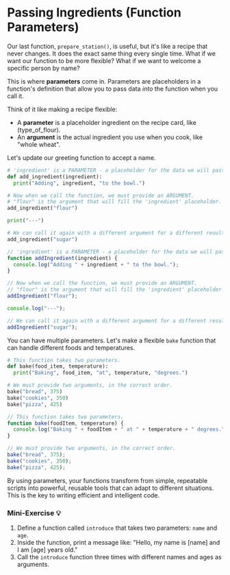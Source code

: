 # Passing Ingredients (Function Parameters)

Our last function, `prepare_station()`, is useful, but it's like a recipe that never changes. It does the exact same thing every single time. What if we want our function to be more flexible? What if we want to welcome a specific person by name?

This is where **parameters** come in. Parameters are placeholders in a function's definition that allow you to pass data *into* the function when you call it.

Think of it like making a recipe flexible:

* A **parameter** is a placeholder ingredient on the recipe card, like (type\_of\_flour).
* An **argument** is the actual ingredient you use when you cook, like "whole wheat".

Let's update our greeting function to accept a name.

<!-- langtabs-start -->
```py
# 'ingredient' is a PARAMETER - a placeholder for the data we will pass in.
def add_ingredient(ingredient):
  print("Adding", ingredient, "to the bowl.")

# Now when we call the function, we must provide an ARGUMENT.
# "flour" is the argument that will fill the 'ingredient' placeholder.
add_ingredient("flour")

print("---")

# We can call it again with a different argument for a different result.
add_ingredient("sugar")
```

```js
// 'ingredient' is a PARAMETER - a placeholder for the data we will pass in.
function addIngredient(ingredient) {
  console.log("Adding " + ingredient + " to the bowl.");
}

// Now when we call the function, we must provide an ARGUMENT.
// "flour" is the argument that will fill the 'ingredient' placeholder.
addIngredient("flour");

console.log("---");

// We can call it again with a different argument for a different result.
addIngredient("sugar");
```

<!-- langtabs-end -->

You can have multiple parameters. Let's make a flexible `bake` function that can handle different foods and temperatures.

<!-- langtabs-start -->

```py
# This function takes two parameters.
def bake(food_item, temperature):
  print("Baking", food_item, "at", temperature, "degrees.")

# We must provide two arguments, in the correct order.
bake("bread", 375)
bake("cookies", 350)
bake("pizza", 425)
```

```js
// This function takes two parameters.
function bake(foodItem, temperature) {
  console.log("Baking " + foodItem + " at " + temperature + " degrees.");
}

// We must provide two arguments, in the correct order.
bake("bread", 375);
bake("cookies", 350);
bake("pizza", 425);
```

<!-- langtabs-end -->

By using parameters, your functions transform from simple, repeatable scripts into powerful, reusable tools that can adapt to different situations. This is the key to writing efficient and intelligent code.

### Mini-Exercise 💡

1.  Define a function called `introduce` that takes two parameters: `name` and `age`.
2.  Inside the function, print a message like: "Hello, my name is [name] and I am [age] years old."
3.  Call the `introduce` function three times with different names and ages as arguments.
